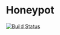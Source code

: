 # Honeypot
[![Build Status](https://travis-ci.org/cpe305/fall2016-project-JuicyPasta.svg?branch=master)](https://travis-ci.org/cpe305/fall2016-project-JuicyPasta)
